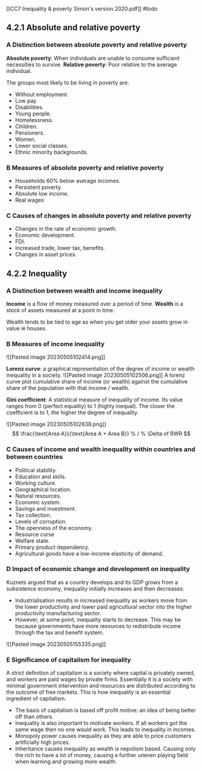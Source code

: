 [[CC7 Inequality & poverty Simon's version 2020.pdf]] #todo

## 4.2.1 Absolute and relative poverty 

### A Distinction between absolute poverty and relative poverty
**Absolute poverty**: When individuals are unable to consume sufficient necessities to survive.
**Relative poverty**: Poor relative to the average individual. 

The groups most likely to be living in poverty are:
- Without employment.
- Low pay.
- Disabilities.
- Young people.
- Homelessness.
- Children.
- Pensioners.
- Women.
- Lower social classes.
- Ethnic minority backgrounds.

### B Measures of absolute poverty and relative poverty 
- Households 60% below average incomes.
- Persistent poverty.
- Absolute low income.
- Real wages

### C Causes of changes in absolute poverty and relative poverty 
- Changes in the rate of economic growth.
- Economic development.
- FDI.
- Increased trade, lower tax, benefits.
- Changes in asset prices.

## 4.2.2 Inequality 

### A Distinction between wealth and income inequality 
**Income** is a flow of money measured over a period of time.
**Wealth** is a stock of assets measured at a point in time.

Wealth tends to be tied to age as when you get older your assets grow in value ie houses. 

### B Measures of income inequality 
![[Pasted image 20230505102414.png]]

**Lorenz curve**: a graphical representation of the degree of income or wealth inequality in a society. 
![[Pasted image 20230505102506.png]]
A lorenz curve plot cumulative share of income (or wealth) against the cumulative share of the population with that income / wealth.

**Gini coefficient**: A statistical measure of inequality of income. Its value ranges from 0 (perfect equality) to 1 (highly inequal). The closer the coefficient is to 1, the higher the degree of inequality.

![[Pasted image 20230505102838.png]]
$$ 
\frac{\text{Area A}}{\text{Area A + Area B}}
% / % \Delta of RWR 
$$

### C Causes of income and wealth inequality within countries and between countries 
- Political stability.
- Education and skills.
- Working culture.
- Geographical location.
- Natural resources.
- Economic system.
- Savings and investment.
- Tax collection.
- Levels of corruption.
- The openness of the economy.
- Resource curse
- Welfare state.
- Primary product dependency.
- Agricultural goods have a low-income elasticity of demand.


### D Impact of economic change and development on inequality 

Kuznets argued that as a country develops and its GDP grows from a subsistence economy, inequality initially increases and then decreases:
- Industrialisation results in increased inequality as workers move from the lower productivity and lower paid agricultural sector into the higher productivity manufacturing sector.
- However, at some point, inequality starts to decrease. This may be because governments have more resources to redistribute income through the tax and benefit system.

![[Pasted image 20230505155335.png]]

### E Significance of capitalism for inequality
A strict definition of capitalism is a society where capital is privately owned, and workers are paid wages by private firms. Essentially it is a society with minimal government intervention and resources are distributed according to the outcome of free markets. This is how inequality is an essential ingredient of capitalism. 
- The basis of capitalism is based off profit motive: an idea of being better off than others.
- Inequality is also important to motivate workers. If all workers got the same wage then no one would work. This leads to inequality in incomes.
- Monopoly power causes inequality as they are able to price customers artificially high prices.
- Inheritance causes inequality as wealth is nepotism based. Causing only the rich to have a lot of money, causing a further uneven playing field when learning and growing more wealth. 